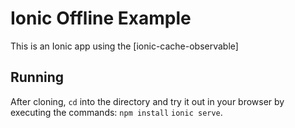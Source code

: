 # Ionic Offline Example

This is an  Ionic app using the [ionic-cache-observable]

## Running

After cloning, `cd` into the directory and try it out in your browser by executing the commands:
`npm install`
`ionic serve`.
